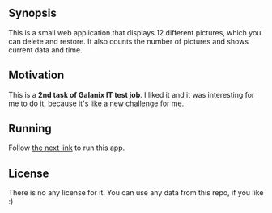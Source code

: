 ## Synopsis

This is a small web application that displays 12 different pictures, which you can delete and restore. It also counts the number of pictures and shows current data and time.

## Motivation

This is a **2nd task of Galanix IT test job**. I liked it and it was interesting for me to do it, because it's like a new challenge for me.

## Running

Follow [the next link](https://cdn.rawgit.com/NRJman/Galanix-IT-test-job/ad86ae8b/Task%202/index.html) to run this app.  

## License

There is no any license for it. You can use any data from this repo, if you like :)
